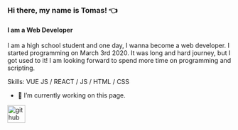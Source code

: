 ### Hi there, my name is Tomas! :point_left:
#### I am a Web Developer


I am a high school student and one day, I wanna become a web developer. 
I started programming on March 3rd 2020. It was long and hard journey, but I got used to it!
I am looking forward to spend more time on programming and scripting.


Skills: VUE JS / REACT / JS / HTML / CSS

- 🔭 I’m currently working on this page. 


[<img src='https://cdn.jsdelivr.net/npm/simple-icons@3.0.1/icons/github.svg' alt='github' height='40'>](https://github.com/thomasinho537)  

